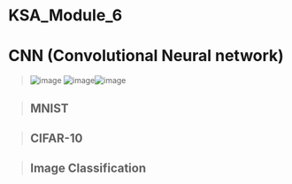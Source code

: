 # KSA_Module_6
# CNN (Convolutional Neural network)
> ![image](https://user-images.githubusercontent.com/82637549/126620777-a0e8d0db-d656-4caa-9479-54213b140d99.png)
> ![image](https://user-images.githubusercontent.com/82637549/126620522-57552d98-7f6b-437f-9dce-49a8276d8336.png)![image](https://user-images.githubusercontent.com/82637549/126620573-694ce5df-7e03-44d2-b01d-f63a67c538b8.png)


> ## MNIST

> ## CIFAR-10


> ## Image Classification
